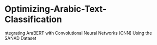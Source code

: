 # Optimizing-Arabic-Text-Classification
ntegrating AraBERT with Convolutional Neural Networks (CNN) Using the SANAD Dataset
